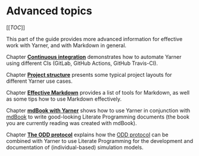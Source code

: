 # Advanced topics

[[_TOC_]]

This part of the guide provides more advanced information for effective work with
Yarner, and with Markdown in general.

Chapter [**Continuous integration**](./continuous-integration.md) demonstrates how
to automate Yarner using different CIs (GitLab, GitHub Actions, GitHub Travis-CI).

Chapter [**Project structure**](./project-structure.md) presents some typical
project layouts for different Yarner use cases.

Chapter [**Effective Markdown**](./advanced/effective-markdown.md) provides a list
of tools for Markdown, as well as some tips how to use Markdown effectively.

Chapter [**mdBook with Yarner**](./mdbook.md) shows how to use Yarner in conjunction
with [mdBook](https://github.com/rust-lang/mdBook) to write good-looking Literate Programming documents
(the book you are currently reading was created with mdBook).

Chapter [**The ODD protocol**](./advanced/odd-protocol.md) explains how the
[ODD protocol](https://www.ufz.de/index.php?de=40429) can be combined with
Yarner to use Literate Programming for the development and documentation of
(individual-based) simulation models.
